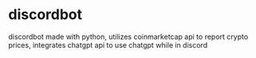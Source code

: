 # discordbot
discordbot made with python, utilizes coinmarketcap api to report crypto prices, integrates chatgpt api to use chatgpt while in discord
